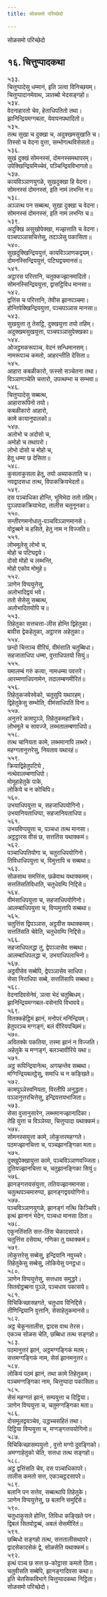 ```yaml
---
title: सोळसमो परिच्छेदो

---
```

सोळसमो परिच्छेदो  


## १६. चित्तुप्पादकथा

५३३.  
चित्तुप्पादेसु धम्मानं, इति ञत्वा विनिच्छयम्।  
चित्तुप्पादानमेवाथ, ञातब्बो भेदसङ्गहो॥  
५३४.  
वेदनाहारतो चेव, हेताधिपतितो तथा।  
झानिन्द्रियमग्गबला, येवापनपथादितो॥  
५३५.  
तत्थ सुखा च दुक्खा च, अदुक्खमसुखाति च।  
तिस्सो च वेदना वुत्ता, सम्भोगत्थविसेसतो॥  
५३६.  
सुखं दुक्खं सोमनस्सं, दोमनस्समथापरम्।  
उपेक्खिन्द्रियमिच्चेवं, पञ्चिन्द्रियविभागतो॥  
५३७.  
कायविञ्ञाणयुगळे, सुखदुक्खा हि वेदना।  
सोमनस्सं दोमनस्सं, इति नामं लभन्ति न॥  
५३८.  
अञ्ञत्थ पन सब्बत्थ, सुखा दुक्खा च वेदना।  
सोमनस्सं दोमनस्सं, इति नामं लभन्ति च॥  
५३९.  
अदुक्खि असुखोपेक्खा, मज्झत्ताति च वेदना।  
पञ्चपञ्ञासचित्तेसु, तदञ्ञेसु पकासिता॥  
५४०.  
सुखदुक्खिन्द्रिययुत्तं, कायविञ्ञाणकद्वयम्।  
दोमनस्सिन्द्रिययुत्तं, पटिघद्वयमानसं॥  
५४१.  
अट्ठारस परित्तानि, चतुक्कज्झानमादितो।  
सोमनस्सिन्द्रिययुत्ता, द्वासट्ठिविध मानसा॥  
५४२.  
द्वत्तिंस च परित्तानि, तेवीस झानपञ्चमा।  
होन्तिपेक्खिन्द्रिययुत्ता, पञ्चपञ्ञास मानसा॥  
५४३.  
सुखयुत्ता तु तेसट्ठि, दुक्खयुत्ता तयो तहिम्।  
अदुक्खमसुखयुत्ता, पञ्चपञ्ञासुपेक्खका॥  
५४४.  
ओजट्ठमकरूपञ्च, वेदनं सन्धिमानसम्।  
नामरूपञ्च कमतो, आहरन्तीति देसिता॥  
५४५.  
आहारा कबळीकारो, फस्सो सञ्चेतना तथा।  
विञ्ञाणञ्चेति चत्तारो, उपत्थम्भा च सम्भवा॥  
५४६.  
चित्तुप्पादेसु सब्बत्थ,  
आहारारूपिनो तयो।  
कबळीकारो आहारो,  
कामे कायानुपालको॥  
५४७.  
अलोभो च अदोसो च,  
अमोहो च तथापरो।  
लोभो दोसो च मोहो च,  
हेतू धम्मा छ देसिता॥  
५४८.  
कुसलाकुसला हेतू, तयो अब्याकताति च।  
नवद्वादसधा तत्थ, विपाकक्रियभेदतो॥  
५४९.  
दस पञ्चाधिका होन्ति, भूमिभेदा ततो तहिम्।  
पुञ्ञपाकक्रियाभेदा, तालीस चतुनूनका॥  
५५०.  
सन्तीरणमनोधातु-पञ्चविञ्ञाणमानसे।  
वोट्ठब्बने च हसिते, हेतु नाम न विज्जति॥  
५५१.  
लोभमूलेसु लोभो च,  
मोहो च पटिघद्वये।  
दोसो मोहो च लब्भन्ति,  
मोहो एकोव मोमुहे॥  
५५२.  
ञाणेन विप्पयुत्तेसु,  
अलोभादिद्वयं भवे।  
ततो सेसेसु सब्बत्थ,  
अलोभादितयोपि च॥  
५५३.  
तिहेतुका सत्तचत्ता-लीस होन्ति द्विहेतुका।  
बावीस द्वेकहेतुका, अट्ठारस अहेतुका॥  
५५४.  
छन्दो चित्तञ्च वीरियं, वीमंसाति चतुब्बिधा।  
सहजाताधिपा धम्मा, वुत्ताधिपतयो सियुं॥  
५५५.  
यमालम्बं गरुं कत्वा, नामधम्मा पवत्तरे।  
आरम्मणाधिपनामेन, तदालम्बणमीरितं॥  
५५६.  
तिहेतुकजवेस्वेको, चतूसुपि यथारहम्।  
द्विहेतुकेसु सम्भोति, वीमंसाधिपतिं विना॥  
५५७.  
अनुत्तरे कामपुञ्ञे, तिहेतुकमहाक्रिये।  
लोभमूले च सावज्जे, लब्भतालम्बणाधिपो॥  
५५८.  
तत्थ चानियता कामे, लब्भमानापि लब्भरे।  
महग्गतानुत्तरेसु, नियताव यथारहं॥  
५५९.  
क्रियाद्विहेतुपटिघे ,  
नत्थेवालम्बणाधिपो।  
मोमूहाहेतुके पाके,  
लोकिये च न कोचिपि॥  
५६०.  
उभयाधिपयुत्ता च, सहजाधिपयोगिनो।  
उभयानियताधिप्पा, सहजानियताधिपा॥  
५६१.  
उभयविप्पयुत्ता च, पञ्चधा तत्थ मानसा।  
अट्ठट्ठारस वीसं छ, सत्ततिंस यथाक्कमं॥  
५६२.  
पञ्चाधिपतियोगा च, चतुराधिपयोगिनो।  
तिविधाधिपयुत्ता च, विमुत्तापि च सब्बथा॥  
५६३.  
सोळसाथ समत्तिंस, छळेवाथ यथाक्कमम्।  
सत्ततिंसतिविधाति, चतुधेवम्पि निद्दिसे॥  
५६४.  
वीमंसाधिपयुत्ता च, सहजाधिपयोगिनो।  
आलम्बाधिपयुत्ता च, विप्पमुत्तापि सब्बथा॥  
५६५.  
चतुत्तिंस द्विपञ्ञास, अट्ठवीस यथाक्कमम्।  
सत्ततिंसति चेवेति, चतुधेवम्पि निद्दिसे॥  
५६६.  
सहजाधिपलद्धा तु, द्वेपञ्ञासेव सब्बथा।  
आलम्बाधिपलद्धा च, उभयाधिपलाभिनो॥  
५६७.  
अट्ठवीसेव सब्बेपि, द्वेपञ्ञासेव साधिपा।  
सेसा निराधिपा सब्बे, सत्ततिंसापि सब्बथा॥  
५६८.  
वेदनादिवसेनेवं, ञत्वा भेदं चतुब्बिधम्।  
झानिन्द्रियमग्गबल-वसेनापि विभावये॥  
५६९.  
वितक्कहेट्ठिमं झानं, मनोपरं मनिन्द्रियम्।  
हेतुपरञ्च मग्गङ्गं, बलं वीरियपच्छिमं॥  
५७०.  
अवितक्के पकतिया, तस्मा झानं न विज्जति।  
अहेतुके च मग्गङ्गं, बलञ्चावीरिये यथा॥  
५७१.  
अट्ठ रूपिन्द्रियानेत्थ, अगय्हन्तेव सब्बथा।  
मग्गिन्द्रियबलट्ठेसु, समाधि च न कङ्खिते॥  
५७२.  
कामपुञ्ञेस्वनियता, विरतीपि अनुद्धता।  
पञ्ञानुत्तरचित्तेसु, इन्द्रियत्तयभाजिता॥  
५७३.  
सेसा वुत्तानुसारेन, लब्भमानज्झानादिका।  
तेहि युत्ता च विञ्ञेय्या, चित्तुप्पादा यथाक्कमं॥  
५७४.  
सोमनस्सयुत्ता कामे, लोकुत्तरमहग्गते।  
पठमज्झानचित्ता च, पञ्चझानङ्गिका मता॥  
५७५.  
दुक्खुपेक्खायुत्ता कामे, पञ्चविञ्ञाणवज्जिता।  
दुतियज्झानचित्ता च, चतुझानङ्गिका सियुं॥  
५७६.  
झानङ्गत्तयसंयुत्ता, ततियज्झानमानसा।  
चतुत्थपञ्चमारुप्पा, झानङ्गद्वययोगिनो॥  
५७७.  
पञ्चविञ्ञाणयुगळे, झानङ्गं नत्थि किञ्चिपि।  
इत्थं झानानं भेदेन, पञ्चधा मानसा ठिता॥  
५७८.  
एकूनतिंसति सत्त-तिंस चेकादसापरे।  
चतुत्तिंस दसेवाथ, गणिका तु यथाक्कमं॥  
५७९.  
लोकुत्तरेसु सब्बेसु, इन्द्रियानि नवुच्चरे।  
तिहेतुकेसु सब्बेसु, लोकियेसु पनट्ठधा॥  
५८०.  
ञाणेन विप्पयुत्तेसु, सत्तधाव समुद्धरे।  
सितवोट्ठब्बना पुञ्ञे, पञ्चधाव पकासये॥  
५८१.  
विचिकिच्छासहगते, चतुधाव विनिद्दिसे।  
तीणिन्द्रियानि वुत्तानि, सेसाहेतुकमानसे॥  
५८२.  
अट्ठ चेकूनतालीस, द्वादस वाथ तेरस।  
एकञ्च सोळस चेति, छब्बिधा तत्थ सङ्गहो॥  
५८३.  
पठमानुत्तरं झानं, अट्ठमग्गङ्गिकं मतम्।  
सत्तमग्गङ्गिकं नाम, सेसं झानमनुत्तरं॥  
५८४.  
लोकियं पठमं झानं, तथा कामे तिहेतुकम्।  
पञ्चमग्गङ्गिका नाम, चित्तुप्पादा पकासिता॥  
५८५.  
सेसं महग्गतं झानं, सम्पयुत्ता च दिट्ठिया।  
ञाणेन विप्पयुत्ता च, चतुमग्गङ्गिका मता॥  
५८६.  
दोसमूलद्वयञ्चेव, उद्धच्चसहितं तथा।  
दिट्ठिया विप्पयुत्ता च, मग्गङ्गत्तययोगिनो॥  
५८७.  
विचिकिच्छासम्पयुत्तो , वुत्तो मग्गो दुवङ्गिको।  
अमग्गाहेतुको चेति, सत्तधा तत्थ सङ्गहो॥  
५८८.  
अट्ठ द्वत्तिंसति चेव, दस पञ्चाधिकापरे।  
तालीस कमतो सत्त, एकञ्चट्ठदसापरे॥  
५८९.  
बलानि पन सत्तेव, सब्बत्थापि तिहेतुके।  
ञाणेन विप्पयुत्तेसु, छ बलानि समुद्दिसे॥  
५९०.  
चतुधाकुसले होन्ति, तिविधा कङ्खिते पन।  
द्विबलं सितवोट्ठब्बं, अबलं सेसमीरितं॥  
५९१.  
छब्बिधो सङ्गहो तत्थ, सत्ततालीसथापरे।  
द्वादसेकादसेकं द्वे, सोळसेति यथाक्कमं॥  
५९२.  
इत्थं पञ्च छ सत्त छ-कोट्ठासा कमतो ठिता।  
चतुवीसति सब्बेपि, झानङ्गादिवसा कथा॥  
इति चेतसिकविभागे चित्तुप्पादकथा निट्ठिता।  
सोळसमो परिच्छेदो।  